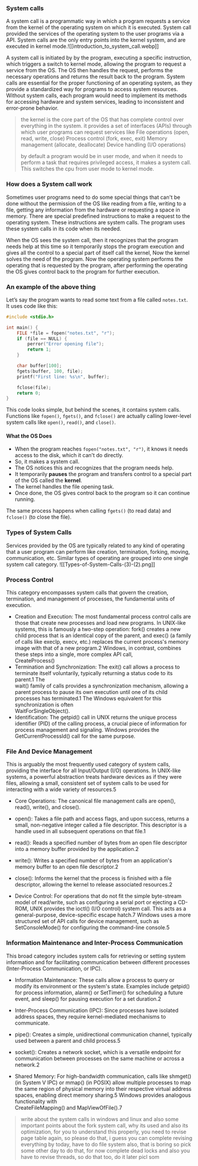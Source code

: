 ### System calls

A system call is a programmatic way in which a program requests a service from the kernel of the operating system on which it is executed. System call provided the services of the operating system to the user programs via a API. System calls are the only entry points into the kernel system, and are executed in kernel mode.![[introduction_to_system_call.webp]]

A system call is initiated by  by the program, executing a specific instruction, which triggers a switch to kernel mode, allowing the program to request a service from the OS. The OS then handles the request, performs the necessary operations and returns the result back to the program. System calls are essential for the proper functioning of an operating system, as they provide a standardized way for programs to access system resources. Without system calls, each program would need to implement its methods for accessing hardware and system services, leading to inconsistent and error-prone behavior.
> the kernel is the core part of the OS that has complete control over everything in the system.
> it provides a set of interfaces (APIs) through which user programs can request services like 
> File operations (open, read, write, close)
> Process control (fork, exec, exit)
> Memory management (allocate, deallocate)
> Device handling (I/O operations)
> 
> by default a program would be in user mode, and when it needs to perform a task that requires privileged access, it makes a system call. This switches the cpu from user mode to kernel mode.

### How does a System call work

Sometimes user programs need to do some special things that can't be done without the permission of the OS like reading from a file, writing to a file, getting any information from the hardware or requesting a space in memory. There are special predefined instructions to make a request to the operating system. These instructions are system calls. The program uses these system calls in its code when its needed. 

When the OS sees the system call, then it recognizes that the program needs help at this time so it temporarily stops the program execution and gives all the control to a special part of itself call the kernel, Now the kernel solves the need of the program. Now the operating system performs the operating that is requested by the program, after performing the operating the OS gives control back to the program for further execution.

### An example of the above thing

Let’s say the program wants to read some text from a file called `notes.txt`. It uses code like this:

```c
#include <stdio.h>

int main() {
    FILE *file = fopen("notes.txt", "r");
    if (file == NULL) {
        perror("Error opening file");
        return 1;
    }

    char buffer[100];
    fgets(buffer, 100, file);
    printf("First line: %s\n", buffer);

    fclose(file);
    return 0;
}
```

This code looks simple, but behind the scenes, it contains system calls. Functions like `fopen()`, `fgets()`, and `fclose()` are actually calling lower-level system calls like `open()`, `read()`, and `close()`.

#### What the OS Does

- When the program reaches `fopen("notes.txt", "r")`, it knows it needs access to the disk, which it can't do directly.
- So, it makes a system call.
- The OS notices this and recognizes that the program needs help.
- It temporarily **pauses** the program and transfers control to a special part of the OS called the **kernel**.
- The kernel handles the file opening task.
- Once done, the OS gives control back to the program so it can continue running.

The same process happens when calling `fgets()` (to read data) and `fclose()` (to close the file).

### Types of System Calls

Services provided by the OS are typically related to any kind of operating that a user program can perform like creation, termination, forking, moving, communication, etc. Similar types of operating are grouped into one single system call category.
![[Types-of-System-Calls-(3)-(2).png]]

### Process Control

This category encompasses system calls that govern the creation, termination, and management of processes, the fundamental units of execution.

- Creation and Execution: The most fundamental process control calls are those that create new processes and load new programs. In UNIX-like systems, this is famously a two-step operation: fork() creates a new child process that is an identical copy of the parent, and exec() (a family of calls like execlp, execv, etc.) replaces the current process's memory image with that of a new program.2 Windows, in contrast, combines these steps into a single, more complex API call,  
    CreateProcess()
- Termination and Synchronization: The exit() call allows a process to terminate itself voluntarily, typically returning a status code to its parent.1 The  
    wait() family of calls provides a synchronization mechanism, allowing a parent process to pause its own execution until one of its child processes has terminated.1 The Windows equivalent for this synchronization is often  
    WaitForSingleObject().
- Identification: The getpid() call in UNIX returns the unique process identifier (PID) of the calling process, a crucial piece of information for process management and signaling. Windows provides the GetCurrentProcessId() call for the same purpose.


### File And Device Management

This is arguably the most frequently used category of system calls, providing the interface for all Input/Output (I/O) operations. In UNIX-like systems, a powerful abstraction treats hardware devices as if they were files, allowing a small, consistent set of system calls to be used for interacting with a wide variety of resources.5

- Core Operations: The canonical file management calls are open(), read(), write(), and close().
- open(): Takes a file path and access flags, and upon success, returns a small, non-negative integer called a file descriptor. This descriptor is a handle used in all subsequent operations on that file.1
- read(): Reads a specified number of bytes from an open file descriptor into a memory buffer provided by the application.2
- write(): Writes a specified number of bytes from an application's memory buffer to an open file descriptor.2
    
- close(): Informs the kernel that the process is finished with a file descriptor, allowing the kernel to release associated resources.2
    

- Device Control: For operations that do not fit the simple byte-stream model of read/write, such as configuring a serial port or ejecting a CD-ROM, UNIX provides the ioctl() (I/O control) system call. This acts as a general-purpose, device-specific escape hatch.7 Windows uses a more structured set of API calls for device management, such as  
    SetConsoleMode() for configuring the command-line console.5


### Information Maintenance and Inter-Process Communication

This broad category includes system calls for retrieving or setting system information and for facilitating communication between different processes (Inter-Process Communication, or IPC).

- Information Maintenance: These calls allow a process to query or modify its environment or the system's state. Examples include getpid() for process information, alarm() or SetTimer() for scheduling a future event, and sleep() for pausing execution for a set duration.2
    
- Inter-Process Communication (IPC): Since processes have isolated address spaces, they require kernel-mediated mechanisms to communicate.
    

- pipe(): Creates a simple, unidirectional communication channel, typically used between a parent and child process.5
    
- socket(): Creates a network socket, which is a versatile endpoint for communication between processes on the same machine or across a network.2
    
- Shared Memory: For high-bandwidth communication, calls like shmget() (in System V IPC) or mmap() (in POSIX) allow multiple processes to map the same region of physical memory into their respective virtual address spaces, enabling direct memory sharing.5 Windows provides analogous functionality with  
    CreateFileMapping() and MapViewOfFile().7

> write about the system calls in windows and linux
> and also some important points about the fork system call, why its used and also its optimization, for you to understand this properly, you need to revise page table again, so please do that, i guess you can complete revising everything by today, have to do file system also, that is boring so pick some other day to do that, for now complete dead locks
> and also you have to revise threads, so do that too, do it later picl som



